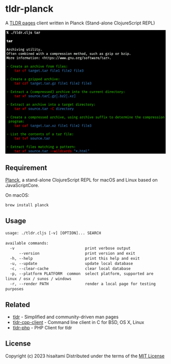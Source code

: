 # tldr-planck

A [TLDR pages](https://tldr.sh/) client written in Planck (Stand-alone ClojureScript REPL)

![tldr screenshot](screenshot.png)

## Requirement

[Planck](https://planck-repl.org/), a stand-alone ClojureScript REPL for macOS and Linux based on JavaScriptCore.

On macOS:

```
brew install planck
```

## Usage

```
usage: ./tldr.cljs [-v] [OPTION]... SEARCH

available commands:
  -v                               print verbose output
      --version                    print version and exit
  -h, --help                       print this help and exit
  -u, --update                     update local database
  -c, --clear-cache                clear local database
  -p, --platform PLATFORM  common  select platform, supported are linux / osx / sunos / windows
  -r, --render PATH                render a local page for testing purposes
```

## Related

* [tldr](https://github.com/tldr-pages/tldr) - Simplified and community-driven man pages
* [tldr-cpp-client](https://github.com/tldr-pages/tldr-cpp-client) - Command line client in C for BSD, OS X, Linux
* [tldr-php](https://github.com/BrainMaestro/tldr-php) - PHP Client for tldr

## License

Copyright (c) 2023 hisaitami
Distributed under the terms of the [MIT License](LICENSE)
